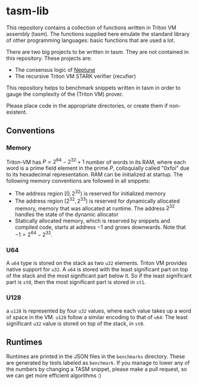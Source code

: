 # tasm-lib

This repository contains a collection of functions written in Triton VM assembly (tasm). The functions supplied here emulate the standard library of other programming languages: basic functions that are used a lot.

There are two big projects to be written in tasm. They are not contained in this repository. These projects are:
 - The consensus logic of [Neptune](https://neptune.cash/)
 - The recursive Triton VM STARK verifier (recufier)

This repository helps to benchmark snippets written in tasm in order to gauge the complexity of the (Triton VM) prover.

Please place code in the appropriate directories, or create them if non-existent.

## Conventions
### Memory
Triton-VM has $P = 2^{64} - 2^{32} + 1$ number of words in its RAM, where each word is a prime field element in the prime $P$, colloquially called "0xfoi" due to its hexadecimal representation. RAM can be initialized at startup. The following memory conventions are followed in all snippets:
- The address region $[0, 2^{32})$ is reserved for initialized memory
- The address region $[2^{32}, 2^{33})$ is reserved for dynamically allocated memory, memory that was allocated at runtime. The address $2^{32}$ handles the state of the dynamic allocator
- Statically allocated memory, which is reserved by snippets and compiled code, starts at address $-1$ and grows downwards. Note that $-1 = 2^{64} - 2^{32}$.

### U64
A `u64` type is stored on the stack as two `u32` elements. Triton VM provides native support for `u32`. A `u64` is stored with the least significant part on top of the stack and the most significant part below it. So if the least significant part is `st0`, then the most significant part is stored in `st1`.

### U128
a `u128` is represented by four `u32` values, where each value takes up a word of space in the VM. `u128` follow a similar encoding to that of `u64`: The least significant `u32` value is stored on top of the stack, in `st0`.

## Runtimes
Runtimes are printed in the JSON files in the `benchmarks` directory. These are generated by tests labeled as `benchmark`. If you manage to lower any of the numbers by changing a TASM snippet, please
make a pull request, so we can get more efficient algorithms :)

